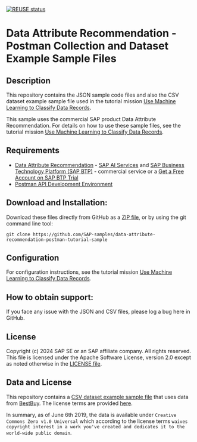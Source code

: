 <!--
SPDX-FileCopyrightText: 2021 SAP AI Business Services

SPDX-License-Identifier: Apache-2.0
-->

[![REUSE status](https://api.reuse.software/badge/github.com/SAP-samples/data-attribute-recommendation-postman-tutorial)](https://api.reuse.software/info/github.com/SAP-samples/data-attribute-recommendation-postman-tutorial)

# Data Attribute Recommendation - Postman Collection and Dataset Example Sample Files   

## Description

This repository contains the JSON sample code files and also the CSV dataset example sample file used in the tutorial mission [Use Machine Learning to Classify Data Records](https://developers.sap.com/mission.cp-aibus-data-attribute.html).

This sample uses the commercial SAP product Data Attribute Recommendation. For details on how to use these sample files, see the tutorial mission [Use Machine Learning to Classify Data Records](https://developers.sap.com/mission.cp-aibus-data-attribute.html).

## Requirements

- [Data Attribute Recommendation](https://help.sap.com/dar) - [SAP AI Services](https://help.sap.com/ais) and [SAP Business Technology Platform (SAP BTP)](https://help.sap.com/docs/btp) - commercial service or a [Get a Free Account on SAP BTP Trial](https://developers.sap.com/tutorials/hcp-create-trial-account.html) 
- [Postman API Development Environment](https://developers.sap.com/tutorials/api-tools-postman-install.html)

## Download and Installation:

Download these files directly from GitHub as a [ZIP file](https://github.com/SAP-samples/data-attribute-recommendation-postman-tutorial-sample/archive/master.zip), or by using the git command line tool:

    git clone https://github.com/SAP-samples/data-attribute-recommendation-postman-tutorial-sample
  
## Configuration

For configuration instructions, see the tutorial mission [Use Machine Learning to Classify Data Records](https://developers.sap.com/mission.cp-aibus-data-attribute.html).

## How to obtain support:

If you face any issue with the JSON and CSV files, please log a bug here in GitHub.

## License

Copyright (c) 2024 SAP SE or an SAP affiliate company. All rights reserved. This file is licensed under the Apache Software License, version 2.0 except as noted otherwise in the [LICENSE file](/LICENSE).

## Data and License

This repository contains a [CSV dataset example sample file](/Tutorial_Example_Dataset.csv) that uses data from [BestBuy](https://github.com/BestBuyAPIs/open-data-set/). The license terms are provided [here](https://github.com/BestBuyAPIs/open-data-set/blob/master/LICENSE).

In summary, as of June 6th 2019, the data is available under `Creative Commons Zero v1.0 Universal` which according to the license terms `waives copyright interest in a work you've created and dedicates it to the world-wide public domain`.

